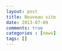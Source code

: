 ```yaml
---
layout: post
title: Nouveau site
date: 2013-07-09
comments: true
categories : [news]
tags: []
---
```

